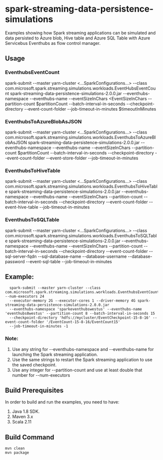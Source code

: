 # spark-streaming-data-persistence-simulations

Examples showing how Spark streaming applications can be simulated and data persisted to Azure blob, 
Hive table and Azure SQL Table with Azure Servicebus Eventhubs as flow control manager. 

## Usage

### EventhubsEventCount

spark-submit --master yarn-cluster <...SparkConfigurations...>
--class com.microsoft.spark.streaming.simulations.workloads.EventHubsEventCount spark-streaming-data-persistence-simulations-2.0.0.jar
--eventhubs-namespace <EventhubsNamespace> --eventhubs-name <EventhubsName> --eventSizeInChars <EventSizeInChars
--partition-count  $partitionCount --batch-interval-in-seconds <BatchInterval> --checkpoint-directory <CheckpointDirectory>
--event-count-folder <EventCountFolder> --job-timeout-in-minutes $timeoutInMinutes
    
### EventhubsToAzureBlobAsJSON 
spark-submit --master yarn-cluster <...SparkConfigurations...>
--class com.microsoft.spark.streaming.simulations.workloads.EventhubsToAzureBlobAsJSON spark-streaming-data-persistence-simulations-2.0.0.jar
--eventhubs-namespace <EventhubsNamespace> --eventhubs-name <EventhubsName> --eventSizeInChars <EventSizeInChars>
--partition-count  $partitionCount --batch-interval-in-seconds <BatchInterval> --checkpoint-directory <CheckpointDirectory>
--event-count-folder <EventCountFolder> --event-store-folder <EventStoreFolder> --job-timeout-in-minutes <TimeoutInMinutes>
   
### EventhubsToHiveTable

spark-submit --master yarn-cluster <...SparkConfigurations...>
--class com.microsoft.spark.streaming.simulations.workloads.EventhubsToHiveTable spark-streaming-data-persistence-simulations-2.0.0.jar
--eventhubs-namespace <EventhubsNamespace> --eventhubs-name <EventhubsName> --eventSizeInChars <EventSizeInChars>
--partition-count  <PartitionCount> --batch-interval-in-seconds <BatchInterval> --checkpoint-directory <CheckpointDirectory>
--event-count-folder <EventCountFolder> --event-hive-table <EventHiveTable> --job-timeout-in-minutes <TimeoutInMinutes>
   
### EventhubsToSQLTable
spark-submit --master yarn-cluster <...SparkConfigurations...>
--class com.microsoft.spark.streaming.simulations.workloads.EventhubsToSQLTable spark-streaming-data-persistence-simulations-2.0.0.jar
--eventhubs-namespace <EventhubsNamespace> --eventhubs-name <EventhubsName> --eventSizeInChars <EventSizeInChars>
--partition-count  <PartitionCount> --batch-interval-in-seconds <BatchInterval> --checkpoint-directory <CheckpointDirectory>
--event-count-folder <EventCountFolder> --sql-server-fqdn <SqlServerFQDN> --sql-database-name <SqlDatabaseName>
--database-username <DatabaseUsername> --database-password <DatabasePassword> --event-sql-table <EventSQLTable>
 --job-timeout-in-minutes <TimeoutInMinutes>

## Example:
      spark-submit --master yarn-cluster --class com.microsoft.spark.streaming.simulations.workloads.EventhubsEventCount --num-executors 24 
      --executor-memory 2G --executor-cores 1 --driver-memory 4G spark-streaming-data-persistence-simulations-2.0.0.jar 
      --eventhubs-namespace 'sparkeventhubswestus' --eventhubs-name 'eventhubs8westus' --partition-count 8 --batch-interval-in-seconds 15 
      --checkpoint-directory 'hdfs://mycluster/EventCheckpoint-15-8-16' --event-count-folder '/EventCount-15-8-16/EventCount15' 
      --job-timeout-in-minutes -1

### Note:
1. Use any string for --eventhubs-namespace and --eventhubs-name for launching the Spark streaming application.
2. Use the same strings to restart the Spark streaming application to use the saved checkpoint.
3. Use any integer for --partition-count and use at least double that number for --num-executors

## Build Prerequisites

In order to build and run the examples, you need to have:

1. Java 1.8 SDK.
2. Maven 3.x
3. Scala 2.11

## Build Command
    mvn clean
    mvn package

